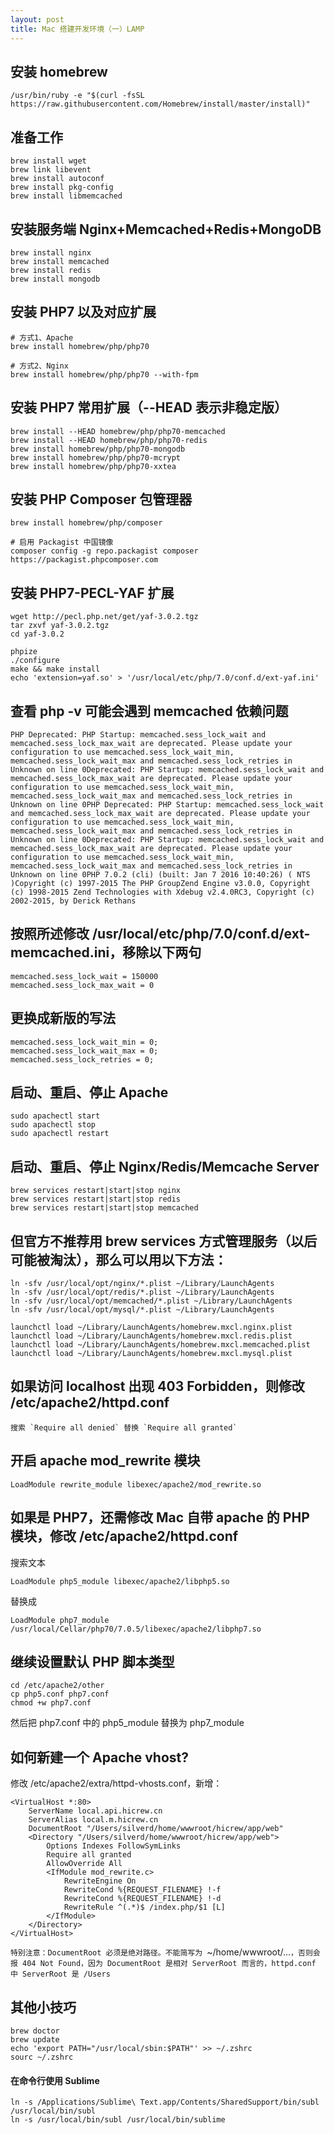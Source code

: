 ```yaml
---
layout: post
title: Mac 搭建开发环境（一）LAMP
---
```


## 安装 homebrew

    /usr/bin/ruby -e "$(curl -fsSL https://raw.githubusercontent.com/Homebrew/install/master/install)"

## 准备工作

    brew install wget
    brew link libevent
    brew install autoconf
    brew install pkg-config
    brew install libmemcached

## 安装服务端 Nginx+Memcached+Redis+MongoDB

    brew install nginx
    brew install memcached
    brew install redis
    brew install mongodb

## 安装 PHP7 以及对应扩展

    # 方式1、Apache
    brew install homebrew/php/php70

    # 方式2、Nginx
    brew install homebrew/php/php70 --with-fpm

## 安装 PHP7 常用扩展（--HEAD 表示非稳定版）

    brew install --HEAD homebrew/php/php70-memcached
    brew install --HEAD homebrew/php/php70-redis
    brew install homebrew/php/php70-mongodb
    brew install homebrew/php/php70-mcrypt
    brew install homebrew/php/php70-xxtea

## 安装 PHP Composer 包管理器

    brew install homebrew/php/composer

    # 启用 Packagist 中国镜像
    composer config -g repo.packagist composer https://packagist.phpcomposer.com

## 安装 PHP7-PECL-YAF 扩展

    wget http://pecl.php.net/get/yaf-3.0.2.tgz
    tar zxvf yaf-3.0.2.tgz
    cd yaf-3.0.2

    phpize
    ./configure
    make && make install
    echo 'extension=yaf.so' > '/usr/local/etc/php/7.0/conf.d/ext-yaf.ini'

## 查看 php -v 可能会遇到 memcached 依赖问题

    PHP Deprecated: PHP Startup: memcached.sess_lock_wait and memcached.sess_lock_max_wait are deprecated. Please update your configuration to use memcached.sess_lock_wait_min, memcached.sess_lock_wait_max and memcached.sess_lock_retries in Unknown on line 0Deprecated: PHP Startup: memcached.sess_lock_wait and memcached.sess_lock_max_wait are deprecated. Please update your configuration to use memcached.sess_lock_wait_min, memcached.sess_lock_wait_max and memcached.sess_lock_retries in Unknown on line 0PHP Deprecated: PHP Startup: memcached.sess_lock_wait and memcached.sess_lock_max_wait are deprecated. Please update your configuration to use memcached.sess_lock_wait_min, memcached.sess_lock_wait_max and memcached.sess_lock_retries in Unknown on line 0Deprecated: PHP Startup: memcached.sess_lock_wait and memcached.sess_lock_max_wait are deprecated. Please update your configuration to use memcached.sess_lock_wait_min, memcached.sess_lock_wait_max and memcached.sess_lock_retries in Unknown on line 0PHP 7.0.2 (cli) (built: Jan 7 2016 10:40:26) ( NTS )Copyright (c) 1997-2015 The PHP GroupZend Engine v3.0.0, Copyright (c) 1998-2015 Zend Technologies with Xdebug v2.4.0RC3, Copyright (c) 2002-2015, by Derick Rethans

## 按照所述修改 /usr/local/etc/php/7.0/conf.d/ext-memcached.ini，移除以下两句

    memcached.sess_lock_wait = 150000
    memcached.sess_lock_max_wait = 0

## 更换成新版的写法

    memcached.sess_lock_wait_min = 0;
    memcached.sess_lock_wait_max = 0;
    memcached.sess_lock_retries = 0;

## 启动、重启、停止 Apache

    sudo apachectl start
    sudo apachectl stop
    sudo apachectl restart

## 启动、重启、停止 Nginx/Redis/Memcache Server

    brew services restart|start|stop nginx
    brew services restart|start|stop redis
    brew services restart|start|stop memcached

## 但官方不推荐用 brew services 方式管理服务（以后可能被淘汰），那么可以用以下方法：

    ln -sfv /usr/local/opt/nginx/*.plist ~/Library/LaunchAgents
    ln -sfv /usr/local/opt/redis/*.plist ~/Library/LaunchAgents
    ln -sfv /usr/local/opt/memcached/*.plist ~/Library/LaunchAgents
    ln -sfv /usr/local/opt/mysql/*.plist ~/Library/LaunchAgents

    launchctl load ~/Library/LaunchAgents/homebrew.mxcl.nginx.plist
    launchctl load ~/Library/LaunchAgents/homebrew.mxcl.redis.plist
    launchctl load ~/Library/LaunchAgents/homebrew.mxcl.memcached.plist
    launchctl load ~/Library/LaunchAgents/homebrew.mxcl.mysql.plist

## 如果访问 localhost 出现 403 Forbidden，则修改 /etc/apache2/httpd.conf

    搜索 `Require all denied` 替换 `Require all granted`

## 开启 apache mod_rewrite 模块

    LoadModule rewrite_module libexec/apache2/mod_rewrite.so

## 如果是 PHP7，还需修改 Mac 自带 apache 的 PHP 模块，修改 /etc/apache2/httpd.conf

搜索文本

    LoadModule php5_module libexec/apache2/libphp5.so

替换成

    LoadModule php7_module /usr/local/Cellar/php70/7.0.5/libexec/apache2/libphp7.so

## 继续设置默认 PHP 脚本类型

    cd /etc/apache2/other
    cp php5.conf php7.conf
    chmod +w php7.conf

然后把 php7.conf 中的 php5_module 替换为 php7_module

## 如何新建一个 Apache vhost?

修改 /etc/apache2/extra/httpd-vhosts.conf，新增：

    <VirtualHost *:80>
        ServerName local.api.hicrew.cn
        ServerAlias local.m.hicrew.cn
        DocumentRoot "/Users/silverd/home/wwwroot/hicrew/app/web"
        <Directory "/Users/silverd/home/wwwroot/hicrew/app/web">
            Options Indexes FollowSymLinks
            Require all granted
            AllowOverride All
            <IfModule mod_rewrite.c>
                RewriteEngine On
                RewriteCond %{REQUEST_FILENAME} !-f
                RewriteCond %{REQUEST_FILENAME} !-d
                RewriteRule ^(.*)$ /index.php/$1 [L]
            </IfModule>
        </Directory>
    </VirtualHost>

`特别注意：DocumentRoot 必须是绝对路径。不能简写为 `~/home/wwwroot/...`，否则会报 404 Not Found，因为 DocumentRoot 是相对 ServerRoot 而言的，httpd.conf 中 ServerRoot 是 /Users`

## 其他小技巧

    brew doctor
    brew update
    echo 'export PATH="/usr/local/sbin:$PATH"' >> ~/.zshrc
    sourc ~/.zshrc

#### 在命令行使用 Sublime

    ln -s /Applications/Sublime\ Text.app/Contents/SharedSupport/bin/subl /usr/local/bin/subl
    ln -s /usr/local/bin/subl /usr/local/bin/sublime




